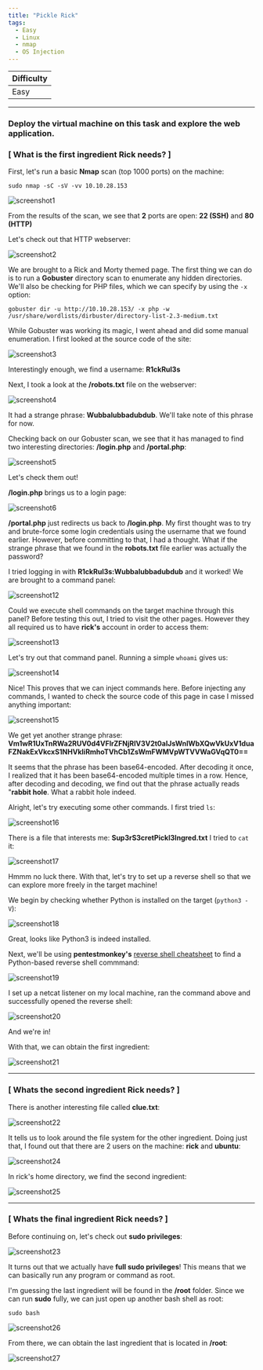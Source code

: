 ```yaml
---
title: "Pickle Rick"
tags:
  - Easy
  - Linux
  - nmap
  - OS Injection
---
```


| Difficulty |
| ---------- |
|   Easy     |

---

### Deploy the virtual machine on this task and explore the web application.

### [ What is the first ingredient Rick needs? ]

First, let's run a basic **Nmap** scan (top 1000 ports) on the machine:

```
sudo nmap -sC -sV -vv 10.10.28.153
```

![screenshot1](../assets/images/pickle_rick/screenshot1.png)

From the results of the scan, we see that **2** ports are open: **22 (SSH)** and **80 (HTTP)**

Let's check out that HTTP webserver:

![screenshot2](../assets/images/pickle_rick/screenshot2.png)

We are brought to a Rick and Morty themed page. The first thing we can do is to run a **Gobuster** directory scan to enumerate any hidden directories. We'll also be checking for PHP files, which we can specify by using the `-x` option:

```
gobuster dir -u http://10.10.28.153/ -x php -w /usr/share/wordlists/dirbuster/directory-list-2.3-medium.txt
```

While Gobuster was working its magic, I went ahead and did some manual enumeration. I first looked at the source code of the site:

![screenshot3](../assets/images/pickle_rick/screenshot3.png)

Interestingly enough, we find a username: **R1ckRul3s**

Next, I took a look at the **/robots.txt** file on the webserver:

![screenshot4](../assets/images/pickle_rick/screenshot4.png)

It had a strange phrase: **Wubbalubbadubdub**. We'll take note of this phrase for now.

Checking back on our Gobuster scan, we see that it has managed to find two interesting directories: **/login.php** and **/portal.php**:

![screenshot5](../assets/images/pickle_rick/screenshot5.png)

Let's check them out!

**/login.php** brings us to a login page:

![screenshot6](../assets/images/pickle_rick/screenshot6.png)

**/portal.php** just redirects us back to **/login.php**. My first thought was to try and brute-force some login credentials using the username that we found earlier. However, before committing to that, I had a thought. What if the strange phrase that we found in the **robots.txt** file earlier was actually the password? 

I tried logging in with **R1ckRul3s:Wubbalubbadubdub** and it worked! We are brought to a command panel:

![screenshot12](../assets/images/pickle_rick/screenshot12.png)

Could we execute shell commands on the target machine through this panel? Before testing this out, I tried to visit the other pages. However they all required us to have **rick's** account in order to access them:

![screenshot13](../assets/images/pickle_rick/screenshot13.png)

Let's try out that command panel. Running a simple `whoami` gives us:

![screenshot14](../assets/images/pickle_rick/screenshot14.png)

Nice! This proves that we can inject commands here. Before injecting any commands, I wanted to check the source code of this page in case I missed anything important:

![screenshot15](../assets/images/pickle_rick/screenshot15.png)

We get yet another strange phrase: **Vm1wR1UxTnRWa2RUV0d4VFlrZFNjRlV3V2t0alJsWnlWbXQwVkUxV1duaFZNakExVkcxS1NHVkliRmhoTVhCb1ZsWmFWMVpWTVVWaGVqQT0==**

It seems that the phrase has been base64-encoded. After decoding it once, I realized that it has been base64-encoded multiple times in a row. Hence, after decoding and decoding, we find out that the phrase actually reads "**rabbit hole**. What a rabbit hole indeed.

Alright, let's try executing some other commands. I first tried `ls`:

![screenshot16](../assets/images/pickle_rick/screenshot16.png)

There is a file that interests me: **Sup3rS3cretPickl3Ingred.txt**
I tried to `cat` it:

![screenshot17](../assets/images/pickle_rick/screenshot17.png)

Hmmm no luck there. With that, let's try to set up a reverse shell so that we can explore more freely in the target machine!

We begin by checking whether Python is installed on the target (`python3 -V`):

![screenshot18](../assets/images/pickle_rick/screenshot18.png)

Great, looks like Python3 is indeed installed.

Next, we'll be using **pentestmonkey's** [reverse shell cheatsheet](https://pentestmonkey.net/cheat-sheet/shells/reverse-shell-cheat-sheet) to find a Python-based reverse shell commmand:

![screenshot19](../assets/images/pickle_rick/screenshot19.png)

I set up a netcat listener on my local machine, ran the command above and successfully opened the reverse shell:

![screenshot20](../assets/images/pickle_rick/screenshot20.png)

And we're in!

With that, we can obtain the first ingredient:

![screenshot21](../assets/images/pickle_rick/screenshot21.png)

---

### [ Whats the second ingredient Rick needs? ]

There is another interesting file called **clue.txt**:

![screenshot22](../assets/images/pickle_rick/screenshot22.png)

It tells us to look around the file system for the other ingredient. Doing just that, I found out that there are 2 users on the machine: **rick** and **ubuntu**:

![screenshot24](../assets/images/pickle_rick/screenshot24.png)

In rick's home directory, we find the second ingredient:

![screenshot25](../assets/images/pickle_rick/screenshot25.png)

---

### [ Whats the final ingredient Rick needs? ]

Before continuing on, let's check out **sudo privileges**:

![screenshot23](../assets/images/pickle_rick/screenshot23.png)

It turns out that we actually have **full sudo privileges**! This means that we can basically run any program or command as root.

I'm guessing the last ingredient will be found in the **/root** folder. Since we can run **sudo** fully, we can just open up another bash shell as root:

```
sudo bash
```

![screenshot26](../assets/images/pickle_rick/screenshot26.png)

From there, we can obtain the last ingredient that is located in **/root**:

![screenshot27](../assets/images/pickle_rick/screenshot27.png)

